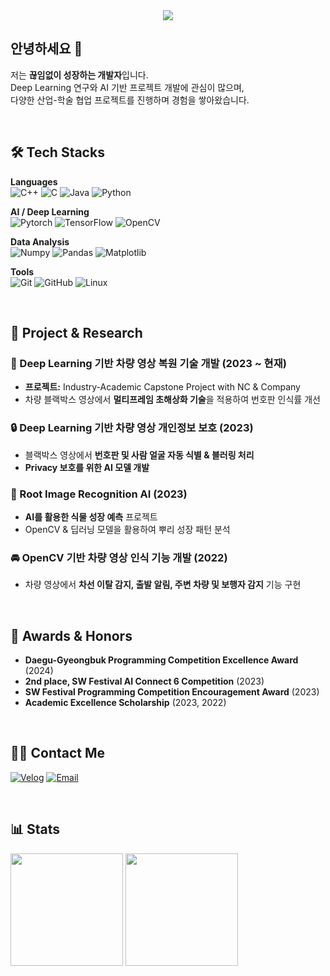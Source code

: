 <div align="center">
    <img src="https://capsule-render.vercel.app/api?type=waving&color=0099ff&height=120&text=AI%20Developer%20%7C%20Deep%20Learning%20Researcher&animation=fadeIn&fontColor=ffffff&fontSize=40" />
</div>

## 안녕하세요 👋  
저는 **끊임없이 성장하는 개발자**입니다.  
Deep Learning 연구와 AI 기반 프로젝트 개발에 관심이 많으며,  
다양한 산업-학술 협업 프로젝트를 진행하며 경험을 쌓아왔습니다.

<br/>

## 🛠 Tech Stacks
**Languages**  
![C++](https://img.shields.io/badge/C++-00599C?style=for-the-badge&logo=C%2B%2B&logoColor=white)
![C](https://img.shields.io/badge/C-A8B9CC?style=for-the-badge&logo=C&logoColor=white)
![Java](https://img.shields.io/badge/Java-007396?style=for-the-badge&logo=Java&logoColor=white)
![Python](https://img.shields.io/badge/Python-3776AB?style=for-the-badge&logo=Python&logoColor=white)

**AI / Deep Learning**  
![Pytorch](https://img.shields.io/badge/PyTorch-EE4C2C?style=for-the-badge&logo=PyTorch&logoColor=white)
![TensorFlow](https://img.shields.io/badge/TensorFlow-FF6F00?style=for-the-badge&logo=TensorFlow&logoColor=white)
![OpenCV](https://img.shields.io/badge/OpenCV-5C3EE8?style=for-the-badge&logo=OpenCV&logoColor=white)

**Data Analysis**  
![Numpy](https://img.shields.io/badge/Numpy-013243?style=for-the-badge&logo=Numpy&logoColor=white)
![Pandas](https://img.shields.io/badge/Pandas-150458?style=for-the-badge&logo=Pandas&logoColor=white)
![Matplotlib](https://img.shields.io/badge/Matplotlib-11557c?style=for-the-badge&logo=Matplotlib&logoColor=white)

**Tools**  
![Git](https://img.shields.io/badge/Git-F05032?style=for-the-badge&logo=Git&logoColor=white)
![GitHub](https://img.shields.io/badge/Github-181717?style=for-the-badge&logo=Github&logoColor=white)
![Linux](https://img.shields.io/badge/Linux-FCC624?style=for-the-badge&logo=Linux&logoColor=black)

<br/>

## 📌 Project & Research
### 🚗 Deep Learning 기반 차량 영상 복원 기술 개발 (2023 ~ 현재)
- **프로젝트:** Industry-Academic Capstone Project with NC & Company  
- 차량 블랙박스 영상에서 **멀티프레임 초해상화 기술**을 적용하여 번호판 인식률 개선

### 🔒 Deep Learning 기반 차량 영상 개인정보 보호 (2023)
- 블랙박스 영상에서 **번호판 및 사람 얼굴 자동 식별 & 블러링 처리**
- **Privacy 보호를 위한 AI 모델 개발**  

### 🌱 Root Image Recognition AI (2023)
- **AI를 활용한 식물 성장 예측** 프로젝트  
- OpenCV & 딥러닝 모델을 활용하여 뿌리 성장 패턴 분석  

### 🚘 OpenCV 기반 차량 영상 인식 기능 개발 (2022)
- 차량 영상에서 **차선 이탈 감지, 출발 알림, 주변 차량 및 보행자 감지** 기능 구현  

<br/>

## 🏅 Awards & Honors
- **Daegu-Gyeongbuk Programming Competition Excellence Award** (2024)  
- **2nd place, SW Festival AI Connect 6 Competition** (2023)  
- **SW Festival Programming Competition Encouragement Award** (2023)  
- **Academic Excellence Scholarship** (2023, 2022)  

<br/>

## 🧑‍💻 Contact Me  
[![Velog](https://img.shields.io/badge/Velog-20C997?style=for-the-badge&logo=Velog&logoColor=white)](https://velog.io/@choihjin)
[![Email](https://img.shields.io/badge/Gmail-EA4335?style=for-the-badge&logo=Gmail&logoColor=white)](mailto:21900772@handong.ac.kr)

<br/>

## 📊 Stats
<div>
    <img height="180px" src="https://github-readme-stats.vercel.app/api?username=choihjin&bg_color=60,a3e3ff,00d5ff&title_color=ffffff&text_color=ffffff" />
    <a href="https://solved.ac/jjin6573">
        <img height="180px" src="http://mazassumnida.wtf/api/v2/generate_badge?boj=jjin6573" />
    </a>
</div>
